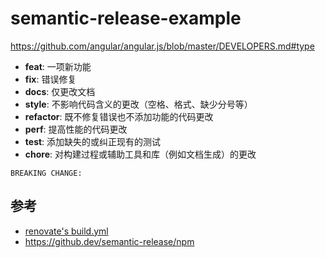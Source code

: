 # semantic-release-example

https://github.com/angular/angular.js/blob/master/DEVELOPERS.md#type

- **feat**: 一项新功能
- **fix**: 错误修复
- **docs**: 仅更改文档
- **style**: 不影响代码含义的更改（空格、格式、缺少分号等）
- **refactor**: 既不修复错误也不添加功能的代码更改
- **perf**: 提高性能的代码更改
- **test**: 添加缺失的或纠正现有的测试
- **chore**: 对构建过程或辅助工具和库（例如文档生成）的更改
```
BREAKING CHANGE:
```

## 参考
- [renovate's build.yml](https://github.com/renovatebot/renovate/blob/9ed6666aeb15f4cd795c598e4007c097aa4c4cc8/.github/workflows/build.yml#L715)
- https://github.dev/semantic-release/npm